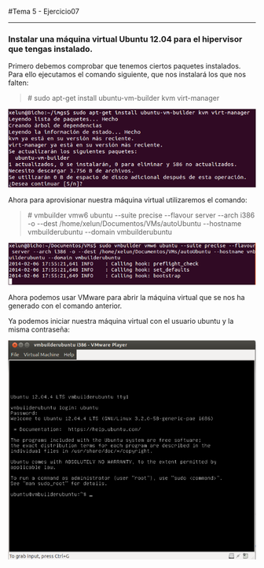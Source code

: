 #Tema 5 - Ejercicio07
- - -
### **Instalar una máquina virtual Ubuntu 12.04 para el hipervisor que tengas instalado.**

Primero debemos comprobar que tenemos ciertos paquetes instalados. Para ello ejecutamos el comando siguiente, que nos instalará los que nos falten:

> \# sudo apt-get install ubuntu-vm-builder kvm virt-manager

![](../images/t5ej7-1.png)

Ahora para aprovisionar nuestra máquina virtual utilizaremos el comando:

> \# vmbuilder vmw6 ubuntu --suite precise --flavour server --arch i386 -o --dest /home/xelun/Documentos/VMs/autoUbuntu --hostname vmbuilderubuntu --domain vmbuilderubuntu

![](../images/t5ej7-2.png)

Ahora podemos usar VMware para abrir la máquina virtual que se nos ha generado con el comando anterior.

Ya podemos iniciar nuestra máquina virtual con el usuario ubuntu y la misma contraseña:

![](../images/t5ej7-3.png)

